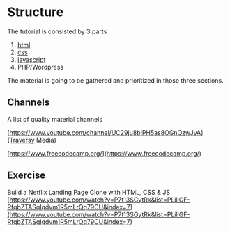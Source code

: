 # Structure

The tutorial is consisted by 3 parts
1. [html](/html.md)
2. [css](/css.md)
3. [javascript](/js.md)
4. PHP/Wordpress

The material is going to be gathered and prioritized in those three sections.

## Channels
A list of quality material channels

[https://www.youtube.com/channel/UC29ju8bIPH5as8OGnQzwJyA](Traversy Media)

[https://www.freecodecamp.org/](https://www.freecodecamp.org/)


## Exercise

Build a Netflix Landing Page Clone with HTML, CSS & JS \
[https://www.youtube.com/watch?v=P7t13SGytRk&list=PLillGF-RfqbZTASqIqdvm1R5mLrQq79CU&index=7](https://www.youtube.com/watch?v=P7t13SGytRk&list=PLillGF-RfqbZTASqIqdvm1R5mLrQq79CU&index=7)